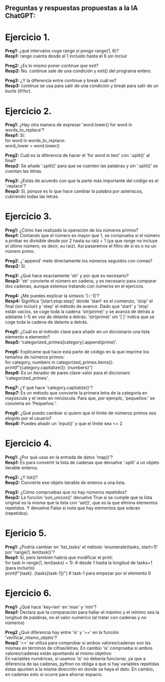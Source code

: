 ## Preguntas y respuestas propuestas a la IA ChatGPT:

# Ejercicio 1.

**Preg1:** ¿qué intervalos coge range si pongo range(1, 6)?<br>
**Resp1:** range cuenta desde el 1 incluido hasta el 6 sin incluir

**Preg2:** ¿Es lo mismo poner continue que exit?<br>
**Resp2:** No. continue sale de una condición y exit() del programa entero.

**Preg3:** ¿Y la diferencia entre continue y break cuál es?<br>
**Resp3:** continue se usa para salir de una condición y break para salir de un bucle (if/for).

# Ejercicio 2.

**Preg1:** ¿Hay otra manera de expresar 'word.lower() for word in words_to_replace'?<br>
**Resp1:** Sí:<br>
  for word in words_to_replace:<br>
    word_lower = word.lower()

**Preg2:** Cuál es la diferencia de hacer el 'for word in text' con '.split()' al final?<br>
**Resp2:** Se añade '.split()' para que se cuenten las palabras y sin '.split()' se cuentan las letras.

**Preg3:** ¿Estás de acuerdo con que la parte más importante del código es el '.replace'?<br>
**Resp3:** Sí, porque es lo que hace cambiar la palabra por asteriscos, cubriendo todas las letras.

# Ejercicio 3.

**Preg1:** ¿Cómo has realizado la operación de los números primos?<br>
**Resp1:** Contando que el número es mayor que 1, se comprueba si el número a probar es divisible desde por 2 hasta su raíz + 1 (ya que range no incluye el último número, es decir, su raíz). Así pasaremos el filtro de si es o no un número primo.

**Preg2:** ¿'.append' mete directamente los números seguidos con comas?<br>
**Resp2:** Sí.

**Preg3:** ¿Qué hace exactamente 'str' y por qué es necesario?<br>
**Resp3:** 'str' convierte el número en cadena, y es necesario para comparar dos cadenas, aunque estemos tratando con números en el ejercicio.

**Preg4:** ¿Me puedes explicar la sintaxis '[::-1]'?<br>
**Resp4:** Significa '[start:stop:step]' donde  'start' es el comienzo, 'stop' el final (sin incluir) y 'step' el método de avance.
Dado que 'start' y 'stop' están vacíos, se coge toda la cadena 'str(prime)' y se avanza de detrás a adelante (-1) en vez de delante a detrás. 'str(prime)' sin '[ ]' indica que se coge toda la cadena de delante a detrás.

**Preg5:** ¿Cuál es el método clave para añadir en un diccionario una lista elemento a elemento?<br>
**Resp5:** 'categorized_primes[category].append(prime)'.

**Preg6:** Explícame qué hace esta parte de código en la que imprime los tamaños de números primos:<br>
  for category, numbers in categorized_primes.items():<br>
    print(f"{category.capitalize()}: {numbers}")<br>
**Resp6:** Es un iterador de pares clave-valor para el diccionaro 'categorized_primes'.

**Preg7:** ¿Y qué hace 'category.capitalize()'?<br>
**Resp7:** Es un método que convierte la primera letra de la categoría en mayúscula y el resto en minúscula. Para que, por ejemplo, 'pequeños:' se convierta en 'Pequeños:'.

**Preg8:** ¿Qué puedo cambiar si quiero que el límite de números primos sea elegido por el usuario?<br>
**Resp8:** Puedes añadir un 'input()' y que el límite sea <= 2.

# Ejercicio 4.

**Preg1:** ¿Por qué usas en la entrada de datos 'map()'?<br>
**Resp1:** Es para convertir la lista de cadenas que devuelve '.split'  a un objeto iterable enteros.

**Preg2:** ¿Y list()?<br>
**Resp2:** Convierte ese objeto iterable de enteros a una lista.

**Preg3:** ¿Cómo compruebas que no hay números repetidos?<br>
**Resp3:** La función 'son_unicos()' devuelve True si se cumple que la lista original es la misma que la lista con 'set()', que es la que elimina elementos repetidos. Y devuelve False si nota que hay elementos que sobran (repetidos).

# Ejericio 5.

**Preg1:** ¿Podría cambiar en 'list_tasks' el método 'enumerate(tasks, start=1)' por 'range(1, len(task))'?<br>
**Resp1:** Sí, pero también habría que modificar el print:<br>
    for task in range(1, len(tasks) + 1): # desde 1 hasta la longitud de tasks+1 (para incluirlo)<br>
        print(f"{task}. {tasks[task-1]}") # task-1 para empezar por el elemento 0

# Ejercicio 6.

**Preg1:** ¿Qué hace 'key=len' en 'max' y 'min'?<br>
**Resp1:** Declara que la comparación para hallar el máximo y el mínimo sea la longitud de palabras, no el valor numérico (al tratar con cadenas y no números)

**Preg2** ¿Qué diferencia hay entre 'is' y '==' en la función 'verificar_mismo_objeto'?<br>
**Resp2** '==' se utiliza para comprobar si ambos valores/cadenas son las mismas en términos de cifras/letras. En cambio 'is' comprueba si ambos valores/cadenas están apuntando al mismo objetivo:<br>
En variables numéricas, si usamos 'is' no debería funcionar, ya que a diferencia de las cadenas, python no obliga a que si hay variables repetidas éstas apunten a la misma dirección en donde se haya el dato. En cambio, en cadenas esto sí ocurre para ahorrar espacio.
